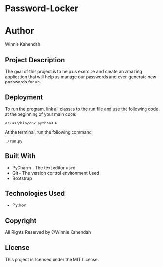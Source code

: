 # Password-Locker
# Author
Winnie Kahendah
## Project Description
The goal of this project is to help us exercise and create an amazing application that will help us manage our passwords and even generate new passwords for us.
## Deployment

To run the program, link all classes to the run file and use the following code at the beginning of your main code:

```buildoutcfg
#!/usr/bin/env python3.6
```
At the terminal, run the following command:

```buildoutcfg
./run.py
``` 
## Built With

* PyCharm - The text editor used
* Git - The version control environment Used
* Bootstrap
## Technologies Used

* Python
## Copyright

All Rights Reserved by @Winnie Kahendah
## License

This project is licensed under the MIT License. 
